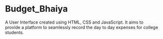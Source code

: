 # Budget_Bhaiya
A User Interface created using HTML, CSS and JavaScript. It aims to provide a platform to seamlessly record the day to day expenses for college students.
